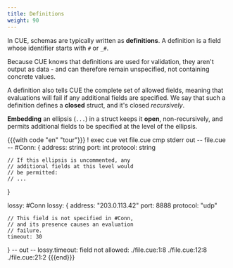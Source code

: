 ```yaml
---
title: Definitions
weight: 90
---
```


In CUE, schemas are typically written as **definitions**.
A definition is a field whose identifier starts with `#` or `_#`.

Because CUE knows that definitions are used for validation,
they aren't output as data
\- and can therefore remain unspecified, not containing concrete values.

A definition also tells CUE the complete set of allowed fields,
meaning that evaluations will fail if any additional fields are specified.
We say that such a definition defines a  **closed** struct,
and it's closed *recursively*.

**Embedding** an ellipsis (`...`) in a struct keeps it **open**, non-recursively,
and permits additional fields to be specified at the level of the ellipsis.

{{{with code "en" "tour"}}}
! exec cue vet file.cue
cmp stderr out
-- file.cue --
#Conn: {
	address:  string
	port:     int
	protocol: string

	// If this ellipsis is uncommented, any
	// additional fields at this level would
	// be permitted:
	// ...
}

lossy: #Conn
lossy: {
	address:  "203.0.113.42"
	port:     8888
	protocol: "udp"

	// This field is not specified in #Conn,
	// and its presence causes an evaluation
	// failure.
	timeout: 30
}
-- out --
lossy.timeout: field not allowed:
    ./file.cue:1:8
    ./file.cue:12:8
    ./file.cue:21:2
{{{end}}}
